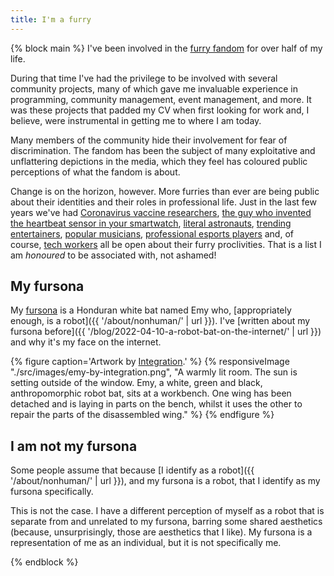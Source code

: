 ```yaml
---
title: I'm a furry
---
```


{% block main %}
I've been involved in the [furry fandom](https://en.wikipedia.org/wiki/Furry_fandom) for over half of my life.

During that time I've had the privilege to be involved with several community projects, many of which gave me invaluable experience in programming, community management, event management, and more. It was these projects that padded my CV when first looking for work and, I believe, were instrumental in getting me to where I am today.

Many members of the community hide their involvement for fear of discrimination. The fandom has been the subject of many exploitative and unflattering depictions in the media, which they feel has coloured public perceptions of what the fandom is about.

Change is on the horizon, however. More furries than ever are being public about their identities and their roles in professional life. Just in the last few years we've had [Coronavirus vaccine researchers](https://www.inputmag.com/features/furry-scientist-vaccines-chise-covid-19-twitter-controversy), [the guy who invented the heartbeat sensor in your smartwatch](https://uk.pcmag.com/migrated-99802-smartwatches/140731/your-smartwatchs-heart-rate-monitor-was-developed-by-a-furry), [literal astronauts](https://www.independent.co.uk/space/cameron-bess-furry-blue-origin-dad-b1973915.html), [trending entertainers](https://www.polygon.com/2021/2/18/22289309/twitch-vtuber-chester-otter-vr-kris-yim-animation), [popular musicians](https://www.stereogum.com/2190257/car-seat-headrests-will-toledo-opens-up-about-being-a-furry/news/), [professional esports players](https://en.wikipedia.org/wiki/SonicFox) and, of course, [tech workers](https://thespinoff.co.nz/irl/11-01-2022/who-runs-the-internet-furries) all be open about their furry proclivities. That is a list I am _honoured_ to be associated with, not ashamed!

## My fursona

My [fursona](https://en.wikipedia.org/wiki/Fursona) is a Honduran white bat named Emy who, [appropriately enough, is a robot]({{ '/about/nonhuman/' | url }}). I've [written about my fursona before]({{ '/blog/2022-04-10-a-robot-bat-on-the-internet/' | url }}) and why it's my face on the internet.

{% figure caption='Artwork by <a href="https://twitter.com/integration_art">Integration</a>.' %}
{% responsiveImage "./src/images/emy-by-integration.png", "A warmly lit room. The sun is setting outside of the window. Emy, a white, green and black, anthropomorphic robot bat, sits at a workbench. One wing has been detached and is laying in parts on the bench, whilst it uses the other to repair the parts of the disassembled wing." %}
{% endfigure %}

## I am not my fursona

Some people assume that because [I identify as a robot]({{ '/about/nonhuman/' | url }}), and my fursona is a robot, that I identify as my fursona specifically.

This is not the case. I have a different perception of myself as a robot that is separate from and unrelated to my fursona, barring some shared aesthetics (because, unsurprisingly, those are aesthetics that I like). My fursona is a representation of me as an individual, but it is not specifically me.

{% endblock %}
